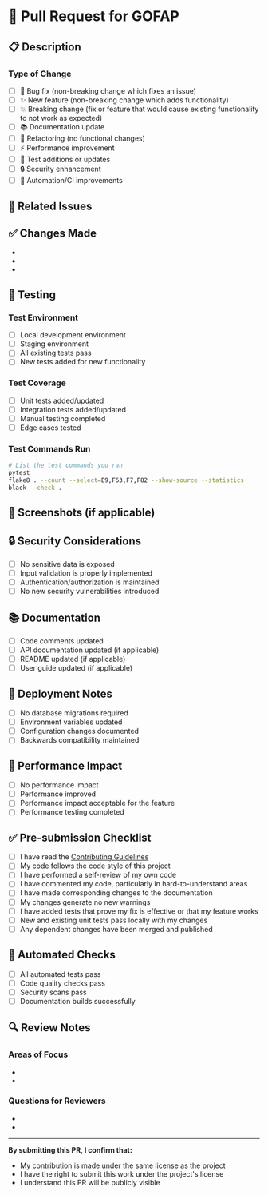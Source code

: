 # 🚀 Pull Request for GOFAP

## 📋 Description
<!-- Provide a clear and concise description of your changes -->

### Type of Change
<!-- Check the type of change that applies to this PR -->
- [ ] 🐛 Bug fix (non-breaking change which fixes an issue)
- [ ] ✨ New feature (non-breaking change which adds functionality)
- [ ] 💥 Breaking change (fix or feature that would cause existing functionality to not work as expected)
- [ ] 📚 Documentation update
- [ ] 🔧 Refactoring (no functional changes)
- [ ] ⚡ Performance improvement
- [ ] 🧪 Test additions or updates
- [ ] 🔒 Security enhancement
- [ ] 🤖 Automation/CI improvements

## 🔗 Related Issues
<!-- Link related issues using keywords: Fixes #123, Closes #456, Related to #789 -->

## ✅ Changes Made
<!-- List the specific changes made in this PR -->
- 
- 
- 

## 🧪 Testing
<!-- Describe how you tested your changes -->

### Test Environment
- [ ] Local development environment
- [ ] Staging environment
- [ ] All existing tests pass
- [ ] New tests added for new functionality

### Test Coverage
- [ ] Unit tests added/updated
- [ ] Integration tests added/updated
- [ ] Manual testing completed
- [ ] Edge cases tested

### Test Commands Run
```bash
# List the test commands you ran
pytest
flake8 . --count --select=E9,F63,F7,F82 --show-source --statistics
black --check .
```

## 📸 Screenshots (if applicable)
<!-- Add screenshots to show UI changes or before/after comparisons -->

## 🔒 Security Considerations
<!-- Address any security implications of your changes -->
- [ ] No sensitive data is exposed
- [ ] Input validation is properly implemented
- [ ] Authentication/authorization is maintained
- [ ] No new security vulnerabilities introduced

## 📚 Documentation
<!-- Check documentation updates -->
- [ ] Code comments updated
- [ ] API documentation updated (if applicable)
- [ ] README updated (if applicable)
- [ ] User guide updated (if applicable)

## 🚀 Deployment Notes
<!-- Any special deployment considerations -->
- [ ] No database migrations required
- [ ] Environment variables updated
- [ ] Configuration changes documented
- [ ] Backwards compatibility maintained

## 🎯 Performance Impact
<!-- Describe any performance implications -->
- [ ] No performance impact
- [ ] Performance improved
- [ ] Performance impact acceptable for the feature
- [ ] Performance testing completed

## ✅ Pre-submission Checklist
<!-- Verify before submitting -->
- [ ] I have read the [Contributing Guidelines](CONTRIBUTING.md)
- [ ] My code follows the code style of this project
- [ ] I have performed a self-review of my own code
- [ ] I have commented my code, particularly in hard-to-understand areas
- [ ] I have made corresponding changes to the documentation
- [ ] My changes generate no new warnings
- [ ] I have added tests that prove my fix is effective or that my feature works
- [ ] New and existing unit tests pass locally with my changes
- [ ] Any dependent changes have been merged and published

## 🤖 Automated Checks
<!-- These will be filled in automatically by CI/CD -->
- [ ] All automated tests pass
- [ ] Code quality checks pass
- [ ] Security scans pass
- [ ] Documentation builds successfully

## 🔍 Review Notes
<!-- Additional notes for reviewers -->

### Areas of Focus
<!-- Highlight specific areas you'd like reviewers to focus on -->
- 
- 

### Questions for Reviewers
<!-- Any specific questions you have for the reviewers -->
- 
- 

---

**By submitting this PR, I confirm that:**
- My contribution is made under the same license as the project
- I have the right to submit this work under the project's license
- I understand this PR will be publicly visible

<!-- This PR template helps ensure comprehensive and consistent pull requests -->